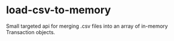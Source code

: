 # load-csv-to-memory
Small targeted api for merging .csv files into an array of in-memory Transaction objects. 
